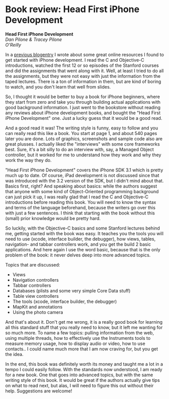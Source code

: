 # Book review: Head First iPhone Development
**Head First iPhone Development**  
_Dan Pilone & Tracey Pilone_  
_O'Reilly_

In a [previous blogentry](http://www.mixedcase.nl/articles/2010/04/21/getting-started-iphone-app-development/) I wrote about some great online resources I found to get started with iPhone development. I read the C and Objective-C introductions, watched the first 12 or so episodes of the Stanford courses and did the assignments that went along with it. Well, at least I tried to do all the assignments, but they were not easy with just the information from the taped lectures. There is a ton of information in them, but are kind of boring to watch, and you don't learn that well from slides.

So, I thought it would be better to buy a book for iPhone beginners, where they start from zero and take you through building actual applications with good background information. I just went to the bookstore without reading any reviews about iPhone development books, and bought the "Head First iPhone Development" one. Just a lucky guess that it would be a good read.

And a good read it was! The writing style is funny, easy to follow and you can really read this like a book. You start at page 1, and about 540 pages later you are done. Lots of graphics, screenshots and sample code also are great plusses. I actually liked the "interviews" with some core frameworks best. Sure, it's a bit silly to do an interview with, say, a Managed Object controller, but it worked for me to understand how they work and why they work the way they do.

"Head First iPhone Development" covers the iPhone SDK 3.1 which is pretty much up to date. Of course, iPad development is not discussed since that was introduced with the 3.2 version of the SDK, but I didn't mind about that. Basics first, right? And speaking about basics: while the authors suggest that anyone with some kind of Object-Oriented programming background can just pick it up, I was really glad that I read the C and Objective-C introductions before reading this book. You will need to know the syntax and terms of the language beforehand, because the writers go over this with just a few sentences. I think that starting with the book without this (small) prior knowledge would be pretty hard.

So luckily, with the Objective-C basics and some Stanford lectures behind me, getting started with the book was easy. It teaches you the tools you will need to use (xcode, interface builder, the debugger), how views, tables, navigation- and tabbar controllers work, and you get the build 2 basic applications. And here again I use the word basic, because that is the only problem of the book: it never delves deep into more advanced topics.

Topics that are discussed:

* Views
* Navigation controllers
* Tabbar controllers
* Databases (plists and some very simple Core Data stuff)
* Table view controllers
* The tools (xcode, interface builder, the debugger)
* MapKit and annotations
* Using the photo camera

And that's about it. Don't get me wrong, it is a really good book for learning all this standard stuff that you really need to know, but it left me wanting for so much more. To name a few topics: pulling information from the web, using multiple threads, how to effectively use the Instruments tools to measure memory usage, how to display audio or video, how to use contacts.. I could name much more that I am now craving for, but you get the idea.

In the end, this book was definitely worth its money and taught me a lot in a tempo I could easily follow. With the standards now understood, I am ready for a new book. One that goes into advanced topics, but with the same writing style of this book. It would be great if the authors actually give tips on what to read next, but alas, I will need to figure this out without their help. Suggestions are welcome!